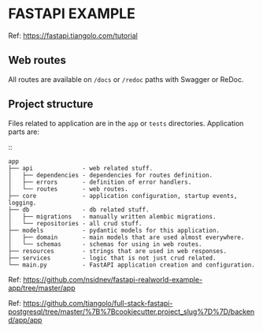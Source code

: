 # FASTAPI EXAMPLE

Ref: https://fastapi.tiangolo.com/tutorial


Web routes
----------

All routes are available on ``/docs`` or ``/redoc`` paths with Swagger or ReDoc.

Project structure
-----------------

Files related to application are in the ``app`` or ``tests`` directories.
Application parts are:

::

    app
    ├── api              - web related stuff.
    │   ├── dependencies - dependencies for routes definition.
    │   ├── errors       - definition of error handlers.
    │   └── routes       - web routes.
    ├── core             - application configuration, startup events, logging.
    ├── db               - db related stuff.
    │   ├── migrations   - manually written alembic migrations.
    │   └── repositories - all crud stuff.
    ├── models           - pydantic models for this application.
    │   ├── domain       - main models that are used almost everywhere.
    │   └── schemas      - schemas for using in web routes.
    ├── resources        - strings that are used in web responses.
    ├── services         - logic that is not just crud related.
    └── main.py          - FastAPI application creation and configuration.


Ref: https://github.com/nsidnev/fastapi-realworld-example-app/tree/master/app

Ref: https://github.com/tiangolo/full-stack-fastapi-postgresql/tree/master/%7B%7Bcookiecutter.project_slug%7D%7D/backend/app/app
